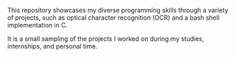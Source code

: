 This repository showcases my diverse programming skills through a variety of projects, such as optical character recognition (OCR) and a bash shell implementation in C.

It is a small sampling of the projects I worked on during my studies, internships, and personal time.
